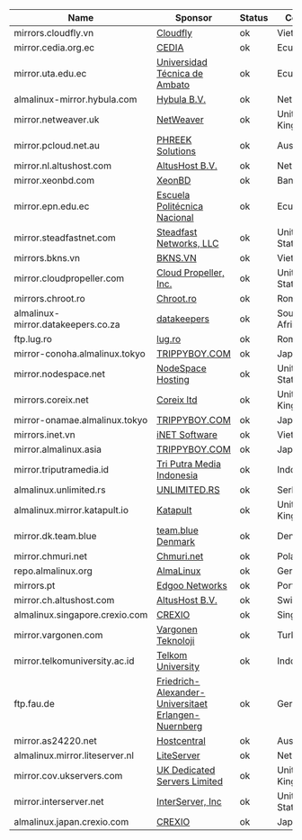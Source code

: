 | Name | Sponsor | Status | Country | HTTPS | HTTP | RSYNC |
| --- | --- | --- | --- | --- | --- | --- |
mirrors.cloudfly.vn|[Cloudfly](https://cloudfly.vn/)|ok|Vietnam|[Mirror](https://mirrors.cloudfly.vn/almalinux)|[Mirror](http://mirrors.cloudfly.vn/almalinux)|
mirror.cedia.org.ec|[CEDIA](https://www.cedia.edu.ec)|ok|Ecuador|[Mirror](https://mirror.cedia.org.ec/almalinux)|[Mirror](http://mirror.cedia.org.ec/almalinux)|[Link](rsync://mirror.cedia.org.ec/almalinux)
mirror.uta.edu.ec|[Universidad Técnica de Ambato](https://www.uta.edu.ec)|ok|Ecuador|[Mirror](https://mirror.uta.edu.ec/almalinux)|[Mirror](http://mirror.uta.edu.ec/almalinux)|
almalinux-mirror.hybula.com|[Hybula B.V.](https://www.hybula.com/)|ok|Netherlands|[Mirror](https://almalinux-mirror.hybula.com)|[Mirror](http://almalinux-mirror.hybula.com)|[Link](rsync://almalinux-mirror.hybula.com/almalinux)
mirror.netweaver.uk|[NetWeaver](https://www.netweaver.uk)|ok|United Kingdom|[Mirror](https://mirror.netweaver.uk/almalinux)|[Mirror](http://mirror.netweaver.uk/almalinux)|
mirror.pcloud.net.au|[PHREEK Solutions](https://phreek.solutions)|ok|Australia|[Mirror](https://mirror.pcloud.net.au/almalinux)|[Mirror](http://mirror.pcloud.net.au/almalinux)|
mirror.nl.altushost.com|[AltusHost B.V.](https://www.altushost.com/)|ok|Netherlands|[Mirror](https://mirror.nl.altushost.com/almalinux)|[Mirror](http://mirror.nl.altushost.com/almalinux)|
mirror.xeonbd.com|[XeonBD](https://www.xeonbd.com)|ok|Bangladesh||[Mirror](http://mirror.xeonbd.com/almalinux)|
mirror.epn.edu.ec|[Escuela Politécnica Nacional](https://www.epn.edu.ec)|ok|Ecuador|[Mirror](https://mirror.epn.edu.ec/almalinux)|[Mirror](http://mirror.epn.edu.ec/almalinux)|
mirror.steadfastnet.com|[Steadfast Networks, LLC](https://www.steadfast.net/)|ok|United States|[Mirror](https://mirror.steadfastnet.com/almalinux)|[Mirror](http://mirror.steadfastnet.com/almalinux)|[Link](rsync://mirror.steadfastnet.com/almalinux)
mirrors.bkns.vn|[BKNS.VN](https://www.bkns.vn/)|ok|Vietnam|[Mirror](https://mirrors.bkns.vn/almalinux)|[Mirror](http://mirrors.bkns.vn/almalinux)|[Link](rsync://mirrors.bkns.vn/almalinux)
mirror.cloudpropeller.com|[Cloud Propeller, Inc.](https://cloudpropeller.com)|ok|United States|[Mirror](https://mirror.cloudpropeller.com/almalinux)|[Mirror](http://mirror.cloudpropeller.com/almalinux)|
mirrors.chroot.ro|[Chroot.ro](https://www.chroot.ro)|ok|Romania|[Mirror](https://mirrors.chroot.ro/almalinux)|[Mirror](http://mirrors.chroot.ro/almalinux)|
almalinux-mirror.datakeepers.co.za|[datakeepers](https://datakeepers.co.za/)|ok|South Africa|[Mirror](https://almalinux-mirror.datakeepers.co.za)|[Mirror](http://almalinux-mirror.datakeepers.co.za)|
ftp.lug.ro|[lug.ro](https://wiki.lug.ro)|ok|Romania||[Mirror](http://ftp.lug.ro/almalinux)|
mirror-conoha.almalinux.tokyo|[TRIPPYBOY.COM](https://blog.trippyboy.com)|ok|Japan|[Mirror](https://mirror-conoha.almalinux.tokyo/almalinux)|[Mirror](http://mirror-conoha.almalinux.tokyo/almalinux)|
mirror.nodespace.net|[NodeSpace Hosting](https://www.nodespace.net/)|ok|United States|[Mirror](https://mirror.nodespace.net/almalinux)|[Mirror](http://mirror.nodespace.net/almalinux)|
mirrors.coreix.net|[Coreix ltd](https://www.coreix.net)|ok|United Kingdom||[Mirror](http://mirrors.coreix.net/almalinux)|[Link](rsync://mirrors.coreix.net/mirrors/almalinux)
mirror-onamae.almalinux.tokyo|[TRIPPYBOY.COM](https://blog.trippyboy.com)|ok|Japan|[Mirror](https://mirror-onamae.almalinux.tokyo/almalinux)|[Mirror](http://mirror-onamae.almalinux.tokyo/almalinux)|
mirrors.inet.vn|[iNET Software](https://inet.vn/)|ok|Vietnam|[Mirror](https://mirrors.inet.vn/almalinux)|[Mirror](http://mirrors.inet.vn/almalinux)|
mirror.almalinux.asia|[TRIPPYBOY.COM](https://blog.trippyboy.com)|ok|Japan|[Mirror](https://mirror.almalinux.asia/almalinux)|[Mirror](http://mirror.almalinux.asia/almalinux)|
mirror.triputramedia.id|[Tri Putra Media Indonesia](https://www.triputramedia.id)|ok|Indonesia|[Mirror](https://mirror.triputramedia.id/almalinux)|[Mirror](http://mirror.triputramedia.id/almalinux)|[Link](rsync://mirror.triputramedia.id/almalinux)
almalinux.unlimited.rs|[UNLIMITED.RS](https://unlimited.rs)|ok|Serbia|[Mirror](https://almalinux.unlimited.rs)|[Mirror](http://almalinux.unlimited.rs)|
almalinux.mirror.katapult.io|[Katapult](https://katapult.io)|ok|United Kingdom|[Mirror](https://almalinux.mirror.katapult.io)|[Mirror](http://almalinux.mirror.katapult.io)|[Link](rsync://almalinux.mirror.katapult.io/almalinux)
mirror.dk.team.blue|[team.blue Denmark](https://team.blue)|ok|Denmark|[Mirror](https://mirror.dk.team.blue/almalinux)|[Mirror](http://mirror.dk.team.blue/almalinux)|
mirror.chmuri.net|[Chmuri.net](https://www.chmuri.net)|ok|Poland|[Mirror](https://mirror.chmuri.net/almalinux)|[Mirror](http://mirror.chmuri.net/almalinux)|
repo.almalinux.org|[AlmaLinux](https://www.almalinux.org)|ok|Germany|[Mirror](https://repo.almalinux.org/almalinux)|[Mirror](http://repo.almalinux.org/almalinux)|[Link](rsync://rsync.repo.almalinux.org/almalinux)
mirrors.pt|[Edgoo Networks](https://www.edgoo.io)|ok|Portugal|[Mirror](https://mirrors.pt/almalinux)|[Mirror](http://mirrors.pt/almalinux)|[Link](rsync://mirrors.pt/almalinux)
mirror.ch.altushost.com|[AltusHost B.V.](https://www.altushost.com/)|ok|Switzerland|[Mirror](https://mirror.ch.altushost.com/almalinux)|[Mirror](http://mirror.ch.altushost.com/almalinux)|
almalinux.singapore.crexio.com|[CREXIO](https://crexio.com)|ok|Singapore|[Mirror](https://almalinux.singapore.crexio.com)|[Mirror](http://almalinux.singapore.crexio.com)|[Link](rsync://almalinux.singapore.crexio.com/almalinux)
mirror.vargonen.com|[Vargonen Teknoloji](https://www.vargonen.com)|ok|Turkey|[Mirror](https://mirror.vargonen.com/almalinux)|[Mirror](http://mirror.vargonen.com/almalinux)|
mirror.telkomuniversity.ac.id|[Telkom University](https://telkomuniversity.ac.id/)|ok|Indonesia|[Mirror](https://mirror.telkomuniversity.ac.id/almalinux)|[Mirror](http://mirror.telkomuniversity.ac.id/almalinux)|
ftp.fau.de|[Friedrich-Alexander-Universitaet Erlangen-Nuernberg](https://www.rrze.fau.de)|ok|Germany|[Mirror](https://ftp.fau.de/almalinux)|[Mirror](http://ftp.fau.de/almalinux)|[Link](rsync://ftp.fau.de/almalinux)
mirror.as24220.net|[Hostcentral](https://www.hostcentral.net.au)|ok|Australia|[Mirror](https://mirror.as24220.net/almalinux)|[Mirror](http://mirror.as24220.net/almalinux)|[Link](rsync://mirror.as24220.net/almalinux)
almalinux.mirror.liteserver.nl|[LiteServer](https://www.liteserver.nl/)|ok|Netherlands|[Mirror](https://almalinux.mirror.liteserver.nl)|[Mirror](http://almalinux.mirror.liteserver.nl)|[Link](rsync://mirror.liteserver.nl/almalinux)
mirror.cov.ukservers.com|[UK Dedicated Servers Limited](https://www.ukservers.com/)|ok|United Kingdom|[Mirror](https://mirror.cov.ukservers.com/almalinux)|[Mirror](http://mirror.cov.ukservers.com/almalinux)|
mirror.interserver.net|[InterServer, Inc](https://www.interserver.net/)|ok|United States|[Mirror](https://mirror.interserver.net/almalinux)|[Mirror](http://mirror.interserver.net/almalinux)|[Link](rsync://mirror.interserver.net/almalinux)
almalinux.japan.crexio.com|[CREXIO](https://crexio.com)|ok|Japan|[Mirror](https://almalinux.japan.crexio.com/almalinux)||
